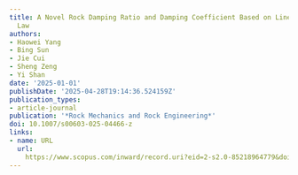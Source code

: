 ```yaml
---
title: A Novel Rock Damping Ratio and Damping Coefficient Based on Linear Energy Damping
  Law
authors:
- Haowei Yang
- Bing Sun
- Jie Cui
- Sheng Zeng
- Yi Shan
date: '2025-01-01'
publishDate: '2025-04-28T19:14:36.524159Z'
publication_types:
- article-journal
publication: '*Rock Mechanics and Rock Engineering*'
doi: 10.1007/s00603-025-04466-z
links:
- name: URL
  url: 
    https://www.scopus.com/inward/record.uri?eid=2-s2.0-85218964779&doi=10.1007%2fs00603-025-04466-z&partnerID=40&md5=63f7ed7add8f30872924a3825e89bcb6
---
```

